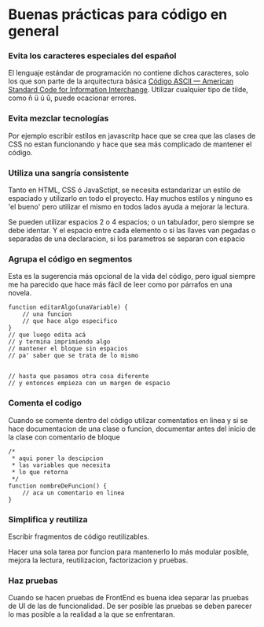 # Buenas prácticas para código en general

### Evita los caracteres especiales del español
El lenguaje estándar de programación no contiene dichos caracteres, solo los que son parte de la arquitectura básica [Código ASCII — American Standard Code for Information Interchange](https://ascii.cl/es/). Utilizar cualquier tipo de tilde, como ñ ü ú û, puede ocacionar errores.

### Evita mezclar tecnologías
Por ejemplo escribir estilos en javascritp hace que se crea que las clases de CSS no estan funcionando y hace que sea más complicado de mantener el código.

### Utiliza una sangría consistente
Tanto en HTML, CSS ó JavaSctipt, se necesita estandarizar un estilo de espaciado y utilizarlo en todo el proyecto. Hay muchos estilos y ninguno es 'el bueno' pero utilizar el mismo en todos lados ayuda a mejorar la lectura. 

Se pueden utilizar espacios 2 o 4 espacios; o un tabulador, pero siempre se debe identar. Y el espacio entre cada elemento o si las llaves van pegadas o separadas de una declaracion, si los parametros se separan con espacio

### Agrupa el código en segmentos
Esta es la sugerencia más opcional de la vida del código, pero igual siempre me ha parecido que hace más fácil de leer como por párrafos en una novela.

```
function editarAlgo(unaVariable) {
    // una funcion
    // que hace algo especifico
}
// que luego edita acá
// y termina imprimiendo algo
// mantener el bloque sin espacios 
// pa' saber que se trata de lo mismo


// hasta que pasamos otra cosa diferente
// y entonces empieza con un margen de espacio
```

### Comenta el codigo
Cuando se comente dentro del código utilizar comentatios en linea 
y si se hace documentacion de una clase o funcion, 
documentar antes del inicio de la clase con comentario de bloque
```
/*
 * aqui poner la descipcion
 * las variables que necesita
 * lo que retorna
 */
function nombreDeFuncion() {
    // aca un comentario en linea
}
```

### Simplifica y reutiliza

Escribir fragmentos de código reutilizables.

Hacer una sola tarea por funcion para mantenerlo lo más modular posible, mejora la lectura, reutilizacion, factorizacion y pruebas.

### Haz pruebas

Cuando se hacen pruebas de FrontEnd es buena idea separar las pruebas de UI de las de funcionalidad. De ser posible las pruebas se deben parecer lo mas posible a la realidad a la que se enfrentaran.
